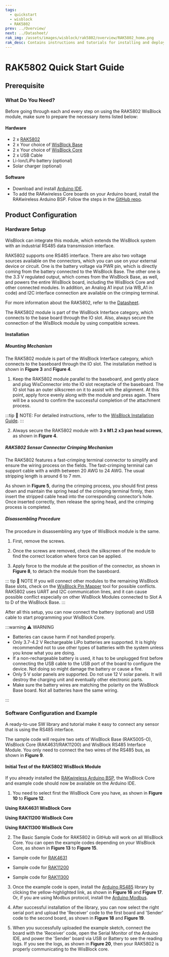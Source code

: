 ```yaml
---
tags:
  - quickstart
  - wisblock
  - RAK5802
prev: ../Overview/ 
next: ../Datasheet/
rak_img: /assets/images/wisblock/rak5802/overview/RAK5802_home.png
rak_desc: Contains instructions and tutorials for installing and deploying your RAK5802. Instructions are written in a detailed and step-by-step manner for an easier experience in setting up your device. Aside from the hardware configuration, it also contains a software setup that includes detailed example codes that will help you get started.
---
```


# RAK5802 Quick Start Guide



## Prerequisite

### What Do You Need?

Before going through each and every step on using the RAK5802 WisBlock module, make sure to prepare the necessary items listed below:

#### Hardware

- 2 x [RAK5802](https://store.rakwireless.com/collections/wisblock-interface/products/rak5802-rs485-interface)
- 2 x Your choice of [WisBlock Base](https://store.rakwireless.com/collections/wisblock-base) 
- 2 x Your choice of [WisBlock Core](https://store.rakwireless.com/collections/wisblock-core)
- 2 x USB Cable
- Li-Ion/LiPo battery (optional)
- Solar charger (optional)

#### Software

- Download and install [Arduino IDE](https://www.arduino.cc/en/Main/Software).
- To add the RAKwireless Core boards on your Arduino board, install the RAKwireless Arduino BSP. Follow the steps in the [GitHub repo](https://github.com/RAKWireless/RAKwireless-Arduino-BSP-Index).

## Product Configuration

### Hardware Setup

WisBlock can integrate this module, which extends the WisBlock system with an industrial RS485 data transmission interface. 

RAK5802 supports one RS485 interface. There are also two voltage sources available on the connectors, which you can use on your external device or circuit. One is the battery voltage via PWR pin, which is directly coming from the battery connected to the WisBlock Base. The other one is the 3.3&nbsp;V regulated output, which comes from the WisBlock Base, as well, and powers the entire WisBlock board, including the WisBlock Core and other connected modules. In addition, an Analog A1 input (via WB_A1 in code) and I2C interface connection are available on the crimping terminal.

<rk-img
  src="/assets/images/wisblock/rak5802/quickstart/rak5802_pinout.png"
  width="70%"
  caption="RAK5802 sensor connector"
/>

For more information about the RAK5802, refer to the [Datasheet](../Datasheet/).

The RAK5802 module is part of the WisBlock Interface category, which connects to the base board through the IO slot. Also, always secure the connection of the WisBlock module by using compatible screws.

<rk-img
  src="/assets/images/wisblock/rak5802/quickstart/rak5802_assembly.png"
  width="80%"
  caption="RAK5802 connection to WisBlock Base"
/>

#### Installation

##### Mounting Mechanism

The RAK5802 module is part of the WisBlock Interface category, which connects to the baseboard through the IO slot. The installation method is shown in **Figure 3** and **Figure 4**.

1. Keep the RAK5802 module parallel to the baseboard, and gently place and plug WisConnector into the IO slot receptacle of the baseboard. The IO slot has an outer silkscreen on it to assist with the alignment. At this point, apply force evenly along with the module and press again. There will be a sound to confirm the successful completion of the attachment process.

:::tip 📝 NOTE:
For detailed instructions, refer to the [WisBlock Installation Guide](/Knowledge-Hub/Learn/RAK5005-O-Baseboard-Installation-Guide/).
:::

<rk-img
  src="/assets/images/wisblock/rak5802/quickstart/wisconnector.png"
  width="50%"
  caption="WisConnector"
/>

2. Always secure the RAK5802 module with **3 x M1.2 x3 pan head screws**, as shown in **Figure 4**.

<rk-img
  src="/assets/images/wisblock/rak5802/quickstart/rak5802_mounting.png"
  width="70%"
  caption="RAK5802 connection to WisBlock Base"
/>

##### RAK5802 Sensor Connector Crimping Mechanism

The RAK5802 features a fast-crimping terminal connector to simplify and ensure the wiring process on the fields. The fast-crimping terminal can support cable with a width between 20 AWG to 24 AWG. The usual stripping length is around 6 to 7&nbsp;mm. 

As shown in **Figure 5**, during the crimping process, you should first press down and maintain the spring head of the crimping terminal firmly, then insert the stripped cable head into the corresponding connector’s hole. Once inserted correctly, then release the spring head, and the crimping process is completed.

<rk-img
  src="/assets/images/wisblock/rak5802/quickstart/crimping_process.png"
  width="40%"
  caption="RAK5802 Sensor Connector"
/>

##### Disassembling Procedure

The procedure in disassembling any type of WisBlock module is the same. 

1. First, remove the screws.  

<rk-img
  src="/assets/images/wisblock/rak5802/quickstart/16.removing-screws.png"
  width="70%"
  caption="Removing screws from the WisBlock module"
/>

2. Once the screws are removed, check the silkscreen of the module to find the correct location where force can be applied.

<rk-img
  src="/assets/images/wisblock/rak5802/quickstart/17.detaching-silkscreen.png"
  width="70%"
  caption="Detaching silkscreen on the WisBlock module"
/>

3. Apply force to the module at the position of the connector, as shown in **Figure 8**, to detach the module from the baseboard.

<rk-img
  src="/assets/images/wisblock/rak5802/quickstart/18.detaching-module.png"
  width="70%"
  caption="Applying even forces on the proper location of a WisBlock module"
/>

::: tip 📝 NOTE
If you will connect other modules to the remaining WisBlock Base slots, check on the [WisBlock Pin Mapper](https://docs.rakwireless.com/Knowledge-Hub/Pin-Mapper/) tool for possible conflicts. RAK5802 uses UART and I2C communication lines, and it can cause possible conflict especially on other WisBlock Modules connected to Slot A to D of the WisBlock Base. 
:::

After all this setup, you can now connect the battery (optional) and USB cable to start programming your WisBlock Core.

<rk-img
  src="/assets/images/wisblock/rak5802/quickstart/battery-connection.gif"
  width="50%"
  caption="Battery connection to WisBlock Base Board"
/>

:::warning ⚠️ WARNING

- Batteries can cause harm if not handled properly.
- Only 3.7-4.2&nbsp;V Rechargeable LiPo batteries are supported. It is highly recommended not to use other types of batteries with the system unless you know what you are doing.
- If a non-rechargeable battery is used, it has to be unplugged first before connecting the USB cable to the USB port of the board to configure the device. Not doing so might damage the battery or cause a fire.
- Only 5&nbsp;V solar panels are supported. Do not use 12&nbsp;V solar panels. It will destroy the charging unit and eventually other electronic parts.
- Make sure the battery wires are matching the polarity on the WisBlock Base board. Not all batteries have the same wiring.

:::

### Software Configuration and Example

A ready-to-use SW library and tutorial make it easy to connect any sensor that is using the RS485 interface.

The sample code will require two sets of WisBlock Base (RAK5005-O), WisBlock Core (RAK4631/RAK11200) and WisBlock RS485 Interface Module. You only need to connect the two wires of the RS485 bus, as shown in **Figure 9**.

<rk-img
  src="/assets/images/wisblock/rak5802/quickstart/rak5802_test_connection.png"
  width="60%"
  caption="Connection Diagram"
/>

#### Initial Test of the RAK5802 WisBlock Module

If you already installed the [RAKwireless Arduino BSP](https://github.com/RAKWireless/RAKwireless-Arduino-BSP-Index), the WisBlock Core and example code should now be available on the Arduino IDE.

1. You need to select first the WisBlock Core you have, as shown in **Figure 10** to **Figure 12**.

**Using RAK4631 WisBlock Core**

<rk-img
  src="/assets/images/wisblock/rak5802/quickstart/rak4631_board.png"
  width="100%"
  caption="Selecting RAK4631 as WisBlock Core"
/>

**Using RAK11200 WisBlock Core**

<rk-img
  src="/assets/images/wisblock/rak5802/quickstart/rak11200_board.png"
  width="100%"
  caption="Selecting RAK11200 as WisBlock Core"
/>

**Using RAK11300 WisBlock Core**

<rk-img
  src="/assets/images/wisblock/rak5802/quickstart/rak11300_board.png"
  width="100%"
  caption="Selecting RAK11300 as WisBlock Core"
/>

2. The Basic Sample Code for RAK5802 in GitHub will work on all WisBlock Core. You can open the example codes depending on your WisBlock Core, as shown in **Figure 13** to **Figure 15**. 

- Sample code for [RAK4631](https://github.com/RAKWireless/WisBlock/tree/master/examples/RAK4630/IO/RAK5802_RS485)

<rk-img
  src="/assets/images/wisblock/rak5802/quickstart/rak4631_example.png"
  width="100%"
  caption="Opening RAK5802 example code for RAK4631 WisBlock Core"
/>

- Sample code for [RAK11200](https://github.com/RAKWireless/WisBlock/tree/master/examples/RAK11200/IO/RAK5802_RS485)

<rk-img
  src="/assets/images/wisblock/rak5802/quickstart/rak11200_example.png"
  width="100%"
  caption="Opening RAK5802 example code for RAK11200 WisBlock Core"
/>

- Sample code for [RAK11300](https://github.com/RAKWireless/WisBlock/tree/master/examples/RAK11300/IO/RAK5802_RS485)

<rk-img
  src="/assets/images/wisblock/rak5802/quickstart/rak11300_example.png"
  width="100%"
  caption="Opening RAK5802 example code for RAK11300 WisBlock Core"
/>

3. Once the example code is open, install the [Arduino RS485](https://www.arduino.cc/en/Reference/ArduinoRS485) library by clicking the yellow-highlighted link, as shown in **Figure 16** and **Figure 17**. Or, if you are using Modbus protocol, install the [Arduino Modbus](https://www.arduino.cc/en/ArduinoModbus/ArduinoModbus).

<rk-img
  src="/assets/images/wisblock/rak5802/quickstart/rak5802_code.png"
  width="100%"
  caption="Installing the compatible library for RAK5802 Module"
/>

<rk-img
  src="/assets/images/wisblock/rak5802/quickstart/rak5802_search.png"
  width="100%"
  caption="Accessing the library used for RAK5802 Module"
/>

4. After successful installation of the library, you can now select the right serial port and upload the 'Receiver' code to the first board and 'Sender' code to the second board, as shown in **Figure 18** and **Figure 19**. 

<rk-img
  src="/assets/images/wisblock/rak5802/quickstart/rak5802_select_port.png"
  width="100%"
  caption="Selecting the correct Serial Port"
/>

<rk-img
  src="/assets/images/wisblock/rak5802/quickstart/rak5802_upload.png"
  width="100%"
  caption="Uploading the RAK5802 example code"
/>

5. When you successfully uploaded the example sketch, connect the board with the 'Receiver' code, open the Serial Monitor of the Arduino IDE, and power the 'Sender' board via USB or Battery to see the reading logs. If you see the logs, as shown in **Figure 20**, then your RAK5802 is properly communicating to the WisBlock core.

<rk-img
  src="/assets/images/wisblock/rak5802/quickstart/rak5802_logs.png"
  width="100%"
  caption="RAK5802 data logs from 'Sender' board"
/>




